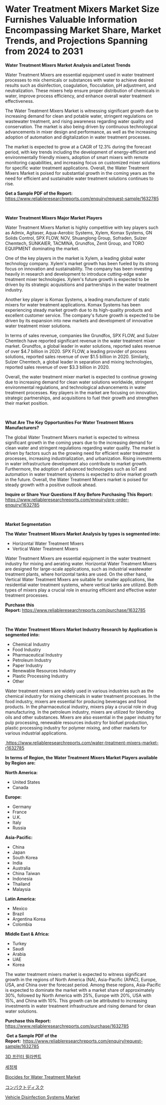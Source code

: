 <p><h1>Water Treatment Mixers Market Size Furnishes Valuable Information Encompassing Market Share, Market Trends, and Projections Spanning from 2024 to 2031</h1></p><p><strong>Water Treatment Mixers Market Analysis and Latest Trends</strong></p>
<p><p>Water Treatment Mixers are essential equipment used in water treatment processes to mix chemicals or substances with water to achieve desired results such as disinfection, coagulation, flocculation, pH adjustment, and neutralization. These mixers help ensure proper distribution of chemicals in water, improve process efficiency, and enhance overall water treatment effectiveness.</p><p>The Water Treatment Mixers Market is witnessing significant growth due to increasing demand for clean and potable water, stringent regulations on wastewater treatment, and rising awareness regarding water quality and conservation. The market is also being driven by continuous technological advancements in mixer design and performance, as well as the increasing adoption of automation and digitalization in water treatment processes.</p><p>The market is expected to grow at a CAGR of 12.3% during the forecast period, with key trends including the development of energy-efficient and environmentally friendly mixers, adoption of smart mixers with remote monitoring capabilities, and increasing focus on customized mixer solutions for specific water treatment applications. Overall, the Water Treatment Mixers Market is poised for substantial growth in the coming years as the need for efficient and sustainable water treatment solutions continues to rise.</p></p>
<p><strong>Get a Sample PDF of the Report:&nbsp;</strong> <a href="https://www.reliableresearchreports.com/enquiry/request-sample/1632785">https://www.reliableresearchreports.com/enquiry/request-sample/1632785</a></p>
<p>&nbsp;</p>
<p><strong>Water Treatment Mixers Major Market Players</strong></p>
<p><p>Water Treatment Mixers Market is highly competitive with key players such as Admix, Agitaser, Aqua-Aerobic Systems, Xylem, Komax Systems, GN Solids Control, SPX FLOW, NOV, Shuanglong Group, Sofraden, Sulzer Chemtech, SUNKAIER, TACMINA, Grundfos, Zenit Group, and TORO EQUIPMENT dominating the market.</p><p>One of the key players in the market is Xylem, a leading global water technology company. Xylem's market growth has been fueled by its strong focus on innovation and sustainability. The company has been investing heavily in research and development to introduce cutting-edge water treatment mixer technologies. Xylem's future growth is expected to be driven by its strategic acquisitions and partnerships in the water treatment industry.</p><p>Another key player is Komax Systems, a leading manufacturer of static mixers for water treatment applications. Komax Systems has been experiencing steady market growth due to its high-quality products and excellent customer service. The company's future growth is expected to be driven by its expansion into new markets and development of innovative water treatment mixer solutions.</p><p>In terms of sales revenue, companies like Grundfos, SPX FLOW, and Sulzer Chemtech have reported significant revenue in the water treatment mixer market. Grundfos, a global leader in water solutions, reported sales revenue of over $4.7 billion in 2020. SPX FLOW, a leading provider of process solutions, reported sales revenue of over $1.5 billion in 2020. Similarly, Sulzer Chemtech, a global leader in separation and mixing technologies, reported sales revenue of over $3.3 billion in 2020.</p><p>Overall, the water treatment mixer market is expected to continue growing due to increasing demand for clean water solutions worldwide, stringent environmental regulations, and technological advancements in water treatment processes. Key players in the market are focusing on innovation, strategic partnerships, and acquisitions to fuel their growth and strengthen their market position.</p></p>
<p>&nbsp;</p>
<p><strong>What Are The Key Opportunities For Water Treatment Mixers Manufacturers?</strong></p>
<p><p>The global Water Treatment Mixers market is expected to witness significant growth in the coming years due to the increasing demand for clean water and stringent regulations regarding water quality. The market is driven by factors such as the growing need for efficient water treatment processes, increasing industrialization, and urbanization. Rising investments in water infrastructure development also contribute to market growth. Furthermore, the adoption of advanced technologies such as IoT and automation in water treatment systems is expected to drive market growth in the future. Overall, the Water Treatment Mixers market is poised for steady growth with a positive outlook ahead.</p></p>
<p><strong>Inquire or Share Your Questions If Any Before Purchasing This Report:</strong> <a href="https://www.reliableresearchreports.com/enquiry/pre-order-enquiry/1632785">https://www.reliableresearchreports.com/enquiry/pre-order-enquiry/1632785</a></p>
<p>&nbsp;</p>
<p><strong>Market Segmentation</strong></p>
<p><strong>The Water Treatment Mixers Market Analysis by types is segmented into:</strong></p>
<p><ul><li>Horizontal Water Treatment Mixers</li><li>Vertical Water Treatment Mixers</li></ul></p>
<p><p>Water Treatment Mixers are essential equipment in the water treatment industry for mixing and aerating water. Horizontal Water Treatment Mixers are designed for large-scale applications, such as industrial wastewater treatment plants, where horizontal tanks are used. On the other hand, Vertical Water Treatment Mixers are suitable for smaller applications, like residential water treatment systems, where vertical tanks are utilized. Both types of mixers play a crucial role in ensuring efficient and effective water treatment processes.</p></p>
<p><strong>Purchase this Report:&nbsp;</strong><a href="https://www.reliableresearchreports.com/purchase/1632785">https://www.reliableresearchreports.com/purchase/1632785</a></p>
<p>&nbsp;</p>
<p><strong>The Water Treatment Mixers Market Industry Research by Application is segmented into:</strong></p>
<p><ul><li>Chemical Industry</li><li>Food Industry</li><li>Pharmaceutical Industry</li><li>Petroleum Industry</li><li>Paper Industry</li><li>Renewable Resources Industry</li><li>Plastic Processing Industry</li><li>Other</li></ul></p>
<p><p>Water treatment mixers are widely used in various industries such as the chemical industry for mixing chemicals in water treatment processes. In the food industry, mixers are essential for producing beverages and food products. In the pharmaceutical industry, mixers play a crucial role in drug manufacturing. In the petroleum industry, mixers are utilized for blending oils and other substances. Mixers are also essential in the paper industry for pulp processing, renewable resources industry for biofuel production, plastic processing industry for polymer mixing, and other markets for various industrial applications.</p></p>
<p><a href="https://www.reliableresearchreports.com/water-treatment-mixers-market-r1632785">&nbsp;https://www.reliableresearchreports.com/water-treatment-mixers-market-r1632785</a></p>
<p><strong>In terms of Region, the Water Treatment Mixers Market Players available by Region are:</strong></p>
<p>
    <p> <strong> North America: </strong>
        <ul>
            <li>United States</li>
            <li>Canada</li>
        </ul>
        </p> 
    <p> <strong> Europe: </strong>
        <ul>
            <li>Germany</li>
            <li>France</li>
            <li>U.K.</li>
            <li>Italy</li>
            <li>Russia</li>
        </ul>
        </p> 
    <p> <strong> Asia-Pacific: </strong>
        <ul>
            <li>China</li>
            <li>Japan</li>
            <li>South Korea</li>
            <li>India</li>
            <li>Australia</li>
            <li>China Taiwan</li>
            <li>Indonesia</li>
            <li>Thailand</li>
            <li>Malaysia</li>
        </ul>
        </p> 
    <p> <strong> Latin America: </strong>
        <ul>
            <li>Mexico</li>
            <li>Brazil</li>
            <li>Argentina Korea</li>
            <li>Colombia</li>
        </ul>
        </p> 
    <p> <strong> Middle East & Africa: </strong>
        <ul>
            <li>Turkey</li>
            <li>Saudi</li>
            <li>Arabia</li>
            <li>UAE</li>
            <li>Korea</li>
        </ul>
    </p>
    </p>
<p><p>The water treatment mixers market is expected to witness significant growth in the regions of North America (NA), Asia-Pacific (APAC), Europe, USA, and China over the forecast period. Among these regions, Asia-Pacific is expected to dominate the market with a market share of approximately 30%, followed by North America with 25%, Europe with 20%, USA with 15%, and China with 10%. This growth can be attributed to increasing investments in water treatment infrastructure and rising demand for clean water solutions.</p></p>
<p><strong>Purchase this Report: </strong><a href="https://www.reliableresearchreports.com/purchase/1632785">https://www.reliableresearchreports.com/purchase/1632785</a></p>
<p>&nbsp;<strong>Get a Sample PDF of the Report:&nbsp;&nbsp;</strong><a href="https://www.reliableresearchreports.com/enquiry/request-sample/1632785">https://www.reliableresearchreports.com/enquiry/request-sample/1632785</a></p>
<p><strong></strong></p>
<p><p><a href="https://github.com/novabrown3/Market-Research-Report-List-1/blob/main/440217331999.md">3D 프린터 필라멘트</a></p><p><a href="https://github.com/durgin521/Market-Research-Report-List-1/blob/main/335859832000.md">세정제</a></p><p><a href="https://issuu.com/reportprime-2/docs/biocides-for-water-treatment-market-size-2030.pptx">Biocides for Water Treatment Market</a></p><p><a href="https://github.com/mohamedbakry57/Market-Research-Report-List-3/blob/main/504815134712.md">コンパクトディスク</a></p><p><a href="https://github.com/pgtimber/Market-Research-Report-List-2/blob/main/vehicle-disinfection-systems-market.md">Vehicle Disinfection Systems Market</a></p></p>